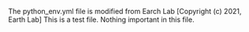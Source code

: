 The python_env.yml file is modified from Earch Lab [Copyright (c) 2021, Earth Lab]
This is a test file. Nothing important in this file. 
